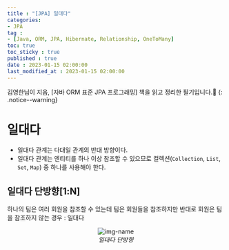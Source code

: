 ```yaml
---
title : "[JPA] 일대다"
categories:
- JPA
tag :
- [Java, ORM, JPA, Hibernate, Relationship, OneToMany]
toc: true
toc_sticky : true
published : true
date : 2023-01-15 02:00:00
last_modified_at : 2023-01-15 02:00:00
---
```


김영한님이 지음, [자바 ORM 표준 JPA 프로그래밍] 책을 읽고 정리한 필기입니다.📢
{: .notice--warning}



# 일대다

- 일대다 관계는 다대일 관계의 반대 방향이다.
- 일대다 관계는 엔티티를 하나 이상 참조할 수 있으므로 컬렉션(`Collection`, `List`, `Set`, `Map`) 중 하나를 사용해야 한다.



## 일대다 단방향[1:N]

하나의 팀은 여러 회원을 참조할 수 있는데 팀은 회원들을 참조하지만 반대로 회원은 팀을 참조하지 않는 경우 : 일대다

<p align="center">
  <img alt="img-name" src="https://user-images.githubusercontent.com/13410737/212551881-fe9ca7eb-2dc7-46b3-8dad-34f63276220a.png">
  <br>
    <em>일대다 단방향</em>
</p>

